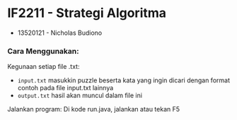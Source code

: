 # IF2211 - Strategi Algoritma

* 13520121 - Nicholas Budiono

### Cara Menggunakan:
Kegunaan setiap file .txt:
* `input.txt` masukkin puzzle beserta kata yang ingin dicari dengan format contoh pada file input.txt lainnya
* `output.txt` hasil akan muncul dalam file ini

Jalankan program:
Di kode run.java, jalankan atau tekan F5
